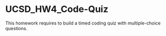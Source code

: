 # UCSD_HW4_Code-Quiz
This homework requires to build a timed coding quiz with multiple-choice questions.
